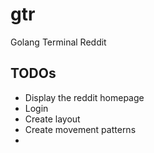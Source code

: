 # gtr
Golang Terminal Reddit

## TODOs
- Display the reddit homepage
- Login
- Create layout
- Create movement patterns
- 